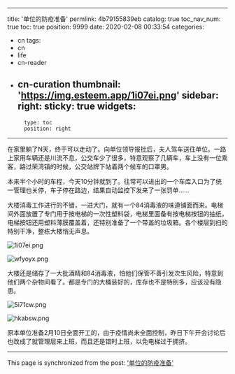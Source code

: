 
---
title: '单位的防疫准备'
permlink: 4b79155839eb
catalog: true
toc_nav_num: true
toc: true
position: 9999
date: 2020-02-08 00:33:54
categories:
- cn
tags:
- cn
- life
- cn-reader
- cn-curation
thumbnail: 'https://img.esteem.app/1i07ei.png'
sidebar:
    right:
        sticky: true
widgets:
    -
        type: toc
        position: right
---


在家里躺了N天，终于可以走动了。向单位领导报批后，夫人驾车送往单位。一路上家用车辆还是川流不息，公交车少了很多，特意观察了几辆车，车上没有一位乘客，路过荣湾镇的时候，公交站牌下站着两个候车的口罩男。

本来半个小时的车程，今天10分钟就到了。往常可以进出的一个车库入口为了统一管理也关停，车子停在路边，结果自动监控下发来了一张罚单......

大楼消毒工作进行的不错，一进大门，就有一个84消毒液的味道铺面而来。电梯间外面放置了专门用于按电梯的一次性塑料袋，电梯里面备有按电梯按钮的抽纸，电梯按钮还用塑料薄膜覆盖着，还特别准备了一个带盖的垃圾箱。各个楼层到扫的特别干净，整栋大楼悄无声息。

![1i07ei.png](https://img.esteem.app/1i07ei.png)

![wfyoyx.png](https://img.esteem.app/wfyoyx.png)

大楼还是储存了一大批酒精和84消毒液，怕他们保管不善引发次生风险，特意到他们两个杂物间看了。都是专门的大桶装好的，库存也不是特别多，应该没有隐患。

![5i71cw.png](https://img.esteem.app/5i71cw.png)

![hkabsw.png](https://img.esteem.app/hkabsw.png)

原本单位准备2月10日全面开工的，由于疫情尚未全面控制，昨日下午开会讨论后也改成了就管理层来上班，而且还是错时上班，以免电梯过于拥挤。


- - -

This page is synchronized from the post: ['单位的防疫准备'](https://steemit.com/@m18207319997/4b79155839eb)
